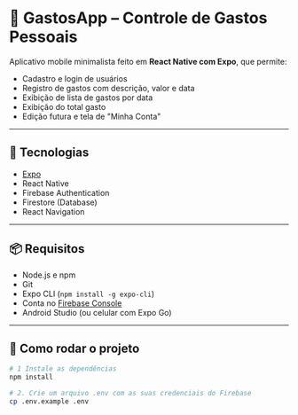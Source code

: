 # 📱 GastosApp – Controle de Gastos Pessoais

Aplicativo mobile minimalista feito em **React Native com Expo**, que permite:

- Cadastro e login de usuários
- Registro de gastos com descrição, valor e data
- Exibição de lista de gastos por data
- Exibição do total gasto
- Edição futura e tela de "Minha Conta"

---

## 🚀 Tecnologias

- [Expo](https://expo.dev/)
- React Native
- Firebase Authentication
- Firestore (Database)
- React Navigation

---

## 📦 Requisitos

- Node.js e npm
- Git
- Expo CLI (`npm install -g expo-cli`)
- Conta no [Firebase Console](https://console.firebase.google.com)
- Android Studio (ou celular com Expo Go)

---

## 🧪 Como rodar o projeto

```bash
# 1 Instale as dependências
npm install

# 2. Crie um arquivo .env com as suas credenciais do Firebase
cp .env.example .env

